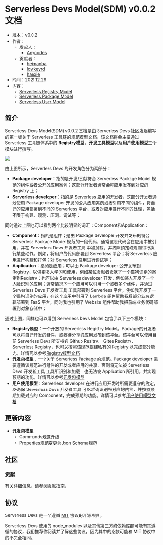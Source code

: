 # Serverless Devs Model(SDM) v0.0.2 文档

- 版本：v0.0.2
- 作者：
    - 发起人：
        - [Anycodes](https://github.com/anycodes)
    - 贡献者：
        - [heimanba](https://github.com/heimanba)
        - [lowkeyrd](https://github.com/lowkeyrd)
        - [hanxie](https://github.com/hanxie-crypto)
- 时间：2021.12.29
- 内容：
    - [Serverless Registry Model](./serverless_registry_model)
    - [Serverless Package Model](./serverless_package_model)
    - [Serverless User Model](./serverless_user_model)

## 简介

Serverless Devs Model(SDM) v0.0.2 文档是由 Serverless Devs 社区发起编写的第一版关于 Serverless 工具链的规范模型文档。该文档将会主要通过 Serverless 工具链体系中的 **Registry模型**，**开发工具模型**以及**用户使用模型**三个模块进行撰写。

![](https://serverless-article-picture.oss-cn-hangzhou.aliyuncs.com/1631773288370_20210916062130083859.png)

由上图所示，Serverless Devs 的开发角色分为两部分：
- **Package developer**：指的是开发/贡献符合 Serverless Package Model 规范的组件或者公开的应用案例；这部分开发者通常会吧应用发布到对应的 Registry 上；
- **Serverless developer**：指的是 Serverless 应用的开发者，这部分开发者通过使用 Package developer 开发的公共应用案例或者引用不同的组件，将自己的应用部署到不同的 Serverless 平台，或者对应用进行不同的处理，包括不限于构建、观测、压测、调试等；

同时通过上图也可以看到两个比较明显的词汇：Component和Application：
- **Component**：指的是组件；是由 Package developer 开发并发布的符合 Serverless Package Model 规范的一段代码，通常这段代码会在应用中被引用，并在 Serverless Devs 开发者工具 中被加载，并按照预定的规则进行执行某些动作。例如，将用户的代码部署到 Serverless 平台；将 Serverless 应用进行构建和打包；对 Serverless 应用进行调试等；
- **Application**：指的是应用；可以由 Package developer 公开发布到 Registry，以供更多人学习和使用，例如某位贡献者贡献了一个猫狗识别的案例到Registry；也可以由 Serverless developer 开发，例如某人开发了一个 人脸识别的应用；通常情况下一个应用可以引用一个或者多个组件，并通过 Serverless Devs 开发者工具 工具部署到 Serverless 平台，例如我开发了一个猫狗识别的应用，在这个应用中引用了 Lambda 组件帮助我将部分业务逻辑部署到 FaaS 平台，同时我也引用了 Website 组件帮助我把前端业务代码部署到对象存储中；

通过上图，同样也可以看到 Serverless Devs Model 包含了以下三个模块： 

- **Registry模型**：一个开放的 Serverless Registry Model。Package的开发者可以将自己开发的组件，或者待分享的应用发布到该平台。该平台可以使用目前 Serverless Devs 所支持的 Github Resitry， Gitee Registry， Serverless Registry，也可以按照该规范搭建私有的 Registry 以完成部分能力。详情可以参考[Registry模型文档](serverless_registry_model)
- **开发包模型**：一个关于 Serverless Package 的规范。Package developer 需要遵循该规范进行组件的开发或者应用的共享，否则将无法被 Serverless Devs 开发者工具 工具所识别和加载，也无法被 Application 所引用，并实现预期的功能。详情可以参考[开发包模型](serverless_package_model)
- **用户使用模型**：Serverless developer 在进行应用开发时所需要遵守的约定，以确保 Serverless Devs 开发者工具 可以准确识别相对应的内容，并按照预期加载对应的 Component，完成预期的功能。详情可以参考[用户使用模型文档](serverless_user_model)

## 更新内容

- **开发包模型**
    - Commands规范升级
    - Properties规范变更为Json Schema规范

## 社区

### 贡献

有关详细信息，请参阅[贡献指南](../../../CONTRIBUTING.md)。


## 协议

Serverless Devs 是一个遵循 [MIT](../../../LICENSE) 协议的开源项目。

Serverless Devs 使用的 node_modules 以及其他第三方的依赖库都可能有其遵循的协议，我们推荐你阅读并了解这些协议，因为其中的条款可能和 MIT 协议中的不完全相同。
